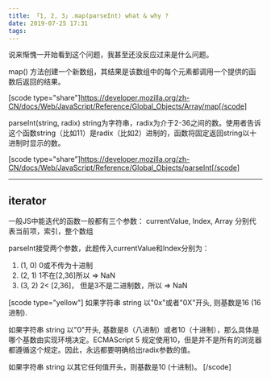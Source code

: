 ```yaml
---
title: 「1, 2, 3」.map(parseInt) what & why ?
date: 2019-07-25 17:31
tags:
---
```


说来惭愧一开始看到这个问题，我甚至还没反应过来是什么问题。

<!--more-->

map() 方法创建一个新数组，其结果是该数组中的每个元素都调用一个提供的函数后返回的结果。

[scode type="share"]https://developer.mozilla.org/zh-CN/docs/Web/JavaScript/Reference/Global_Objects/Array/map[/scode]

parseInt(string, radix)  string为字符串，radix为介于2-36之间的数。使用者告诉这个函数string（比如11）是radix（比如2）进制的，函数将固定返回string以十进制时显示的数。

[scode type="share"]https://developer.mozilla.org/zh-CN/docs/Web/JavaScript/Reference/Global_Objects/parseInt[/scode]

---

## iterator

一般JS中能迭代的函数一般都有三个参数： currentValue, Index, Array 分别代表当前项，索引，整个数组

parseInt接受两个参数，此题传入currentValue和Index分别为：

1. (1, 0) 0或不传为十进制
2. (2, 1) 1不在[2,36]所以 => NaN
3. (3, 2) 2< [2,36]， 但是3不是二进制数，所以 => NaN

[scode type="yellow"]
如果字符串 string 以"0x"或者"0X"开头, 则基数是16 (16进制).

如果字符串 string 以"0"开头, 基数是8（八进制）或者10（十进制），那么具体是哪个基数由实现环境决定。ECMAScript 5 规定使用10，但是并不是所有的浏览器都遵循这个规定。因此，永远都要明确给出radix参数的值。

如果字符串 string 以其它任何值开头，则基数是10 (十进制)。
[/scode]
